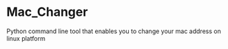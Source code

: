 # Mac_Changer
Python command line tool that enables you to change your mac address on linux platform
